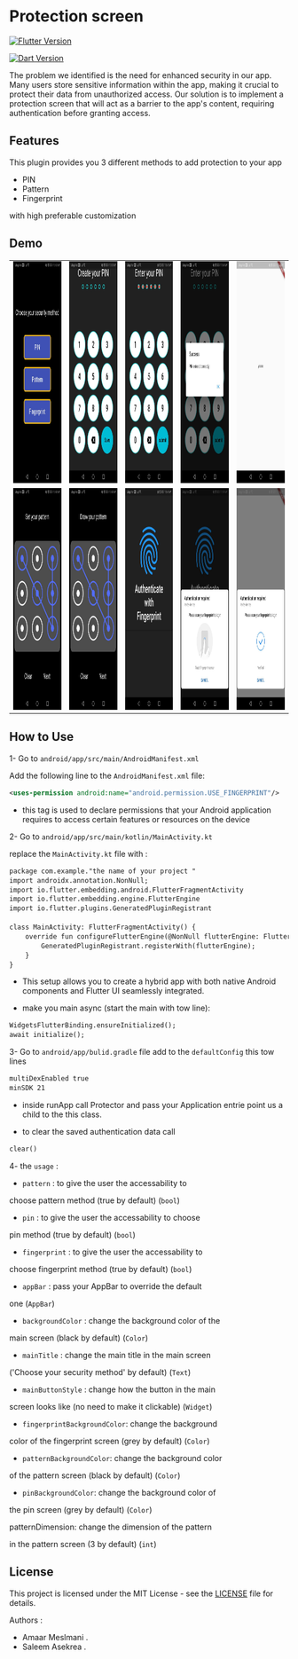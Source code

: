 # Protection screen
[![Flutter Version](https://img.shields.io/badge/flutter-%5E3.10.6-blue)](https://flutter.dev/)

[![Dart Version](https://img.shields.io/badge/dart-%5E3.0.6-blue)](https://dart.dev/)

The problem we identified is the need for enhanced security in our app. Many users store sensitive information within the app, making it crucial to protect their data from unauthorized access.
Our solution is to implement a protection screen that will act as a barrier to the app's content, requiring authentication before granting access.
## Features

This plugin provides you 3 different methods to add protection to your app

* PIN
* Pattern
* Fingerprint

with high preferable customization


## Demo
<table>
  <tr>
    <td align="center">
      <img src="https://github.com/saleemasekrea/screen_protection/blob/main/images/1.jpg" width="600px" height="400px">
      <br />
    </td>
    <td align="center">
      <img src="https://github.com/saleemasekrea/screen_protection/blob/main/images/2.jpg" width="600px" height="400px">
      <br />
    </td>
    <td align="center">
      <img src="https://github.com/saleemasekrea/screen_protection/blob/main/images/3.jpg" width="600px" height="400px">
      <br />
    </td>
    <td align="center">
      <img src="https://github.com/saleemasekrea/screen_protection/blob/main/images/4.jpg" width="600px" height="400px">
      <br />    
    </td>
    <td align="center">
      <img src="https://github.com/saleemasekrea/screen_protection/blob/main/images/5.jpg" width="600px" height="400px">
      <br />   
    </td>
  </tr>
  <tr>
    <td align="center">
      <img src="https://github.com/saleemasekrea/screen_protection/blob/main/images/6.jpg" width="600px" height="400px">
      <br />  
    </td>
    <td align="center">
      <img src="https://github.com/saleemasekrea/screen_protection/blob/main/images/7.jpg" width="600px" height="400px">
      <br />  
    </td>
    <td align="center">
      <img src="https://github.com/saleemasekrea/screen_protection/blob/main/images/8.jpg" width="600px" height="400px">
      <br />  
    </td>
    <td align="center">
      <img src="https://github.com/saleemasekrea/screen_protection/blob/main/images/9.jpg" width="600px" height="400px">
      <br />  
    </td>
    <td align="center">
      <img src="https://github.com/saleemasekrea/screen_protection/blob/main/images/10.jpg" width="600px" height="400px">
      <br />  
    </td>
  </tr>
</table>

## How to Use
1- Go to `android/app/src/main/AndroidManifest.xml`

Add the following line to the `AndroidManifest.xml` file:
```xml
<uses-permission android:name="android.permission.USE_FINGERPRINT"/>
```
- this tag is used to declare permissions that your Android application requires to access certain features or resources on the device

2- Go to `android/app/src/main/kotlin/MainActivity.kt`

replace  the `MainActivity.kt` file with :
```xml
package com.example."the name of your project "
import androidx.annotation.NonNull;
import io.flutter.embedding.android.FlutterFragmentActivity
import io.flutter.embedding.engine.FlutterEngine
import io.flutter.plugins.GeneratedPluginRegistrant

class MainActivity: FlutterFragmentActivity() {
    override fun configureFlutterEngine(@NonNull flutterEngine: FlutterEngine) {
        GeneratedPluginRegistrant.registerWith(flutterEngine);
    }
}
```
- This setup allows you to create a hybrid app with both native Android components and Flutter UI seamlessly integrated.

 -  make you main async (start the main with tow line):
 ```xml
 WidgetsFlutterBinding.ensureInitialized();
await initialize();
  ```
3- Go to `android/app/bulid.gradle` file
add to the `defaultConfig` this tow lines
```xml
multiDexEnabled true
minSDK 21
```
  - inside runApp call Protector and pass your Application entrie point us a child to the this class.

- to clear the saved authentication data call
```xml
clear()
```
4- the `usage` :

 - `pattern` : to give the user the accessability to 

 choose pattern method (true by default) (`bool`)


- `pin` : to give the user the accessability to choose 

pin method (true by default) (`bool`)


- `fingerprint` : to give the user the accessability to 

choose fingerprint method (true by default) (`bool`)


- `appBar` : pass your AppBar to override the default

 one (`AppBar`)


- `backgroundColor` : change the background color of the

 main screen (black by default) (`Color`)


- `mainTitle` : change the main title in the main screen

 ('Choose your security method' by default) (`Text`)


- `mainButtonStyle` : change how the button in the main

 screen looks like (no need to make it clickable) (`Widget`)


- `fingerprintBackgroundColor`: change the background 

color of the fingerprint screen (grey by default) (`Color`)

- `patternBackgroundColor`: change the background color

 of the pattern screen (black by default) (`Color`)


- `pinBackgroundColor`: change the background color of 

the pin screen (grey by default) (`Color`)

patternDimension: change the dimension of the pattern 

in the pattern screen (3 by default) (`int`)

## License
This project is licensed under the MIT License - see the [LICENSE](LICENSE) file for details.

Authors :
- Amaar Meslmani .
- Saleem Asekrea .
